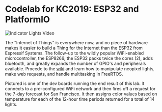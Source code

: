 # Codelab for KC2019: ESP32 and PlatformIO

![Indicator Lights Video](https://raw.githubusercontent.com/MisterRager/Codelab-Indicator-Lights/master/assets/lights_action.gif)

The "Internet of Things" is everywhere now, and no piece of hardware makes it easier to build a Thing for the Internet than the ESP32 from Espressif Systems. The follow-up to the wildly popular WiFi-enabled microcontroller, the ESP8266, the ESP32 packs twice the cores (2), adds bluetooth, and greatly expands the number of GPIO's and peripherals available. Procede to the [wiki](https://github.com/MisterRager/Codelab-Indicator-Lights/wiki) and learn how to manipulate neopixel lights, make web requests, and handle multitasking in FreeRTOS.

Pictured is one of the dev boards running the end result of this lab. It connects to a pre-configured WiFi network and then fires off a request for the 7-day forecast for San Francisco. It then assigns color values based on temperature for each of the 12-hour time periods returned for a total of 14 lights.
